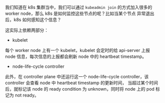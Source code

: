 我们知道在 k8s 集群当中，我们可以通过 `kubeadmin join` 的方式加入很多的 worker node，那么 k8s 是如何监控这些节点的呢？比如当某个节点
异常退出后，k8s 如何感知这个信息？

这实际上依赖两部分：

- kubelet

每个 worker node 上有一个 kubelet，kubelet 会定时的给 api-server 上报 node 信息，每次信息的上报都会刷新 node 中的 heartbeat timestamp。


- node-life-cycle controller

此外，在 controller plane 中还运行这一个 node-life-cycle controller，该 controller 会查看 node 中 heartbeat timestamp 的更新时间，
当超过某个时间后，就标记该 node 的 ready condition 为 unknown，同时将 node 上的 pod 标记为 not ready。